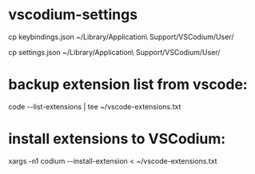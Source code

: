 # vscodium-settings
cp keybindings.json ~/Library/Application\ Support/VSCodium/User/

cp settings.json ~/Library/Application\ Support/VSCodium/User/

# backup extension list from vscode:
code --list-extensions | tee ~/vscode-extensions.txt

# install extensions to VSCodium:
xargs -n1 codium --install-extension < ~/vscode-extensions.txt
